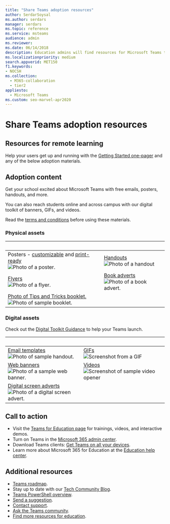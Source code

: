 ```yaml
---
title: "Share Teams adoption resources"
author: SerdarSoysal
ms.author: serdars
manager: serdars
ms.topic: reference
ms.service: msteams
audience: admin
ms.reviewer: 
ms.date: 06/14/2018
description: Education admins will find resources for Microsoft Teams to help users adopt Teams.
ms.localizationpriority: medium
search.appverid: MET150
f1.keywords:
- NOCSH
ms.collection: 
  - M365-collaboration
  - tier2
appliesto: 
  - Microsoft Teams
ms.custom: seo-marvel-apr2020
---
```


# Share Teams adoption resources

## Resources for remote learning

Help your users get up and running with the [Getting Started one-pager](https://download.microsoft.com/download/9/9/0/990e24c1-eb49-4b52-9306-dbd4c864ed91/emergency-calling-label-(en-us)-(v.1.0).zip) and any of the below adoption materials.

## Adoption content

Get your school excited about Microsoft Teams with free emails, posters, handouts, and more.

You can also reach students online and across campus with our digital toolkit of banners, GIFs, and videos.

Read the [terms and conditions](https://download.microsoft.com/download/2/c/7/2c757b30-054a-4725-a8d2-9e55fd1e2364/license_agreement_teams_for_education.pdf) before using these materials.

### Physical assets

|&nbsp; | &nbsp; |
|---------|---------|
|Posters - [customizable](https://download.microsoft.com/download/e/a/9/ea956f4a-07fe-44de-ac38-1a5633cfcdf9/posters-customizable.zip) and [print-ready](https://download.microsoft.com/download/2/0/2/202f3c8e-539e-4539-a8aa-8217b74eb59e/posters-print-ready.zip)<br>![Photo of a poster.](media/edu-adoption-posters.png)     |[Handouts](https://download.microsoft.com/download/b/3/e/b3e6fbf7-eee6-4e90-b524-b7d5f86eede4/handouts.zip)<br>![Photo of a handout](media/edu-adoption-handouts.png)|
|[Flyers](https://download.microsoft.com/download/b/7/e/b7eecc99-fc76-42df-a55f-21f8cf6897e6/flyers.zip)<br>![Photo of a flyer.](media/edu-adoption-flyers.png)   |[Book adverts](https://download.microsoft.com/download/0/b/8/0b8c4501-4c74-499a-a7c5-cb380fd0c034/book-adverts.zip)<br>![Photo of a book advert.](media/edu-adoption-book-adverts.png)         |
|[Photo of Tips and Tricks booklet.](https://download.microsoft.com/download/e/0/f/e0f26ae7-9b77-4a31-92e5-95e895f5540c/get-started-tips-tricks.zip)<br> ![Photo of sample booklet.](media/edu-adoption-get-started.png)    |

### Digital assets

Check out the [Digital Toolkit Guidance](https://download.microsoft.com/download/8/b/4/8b4b3b37-9bac-4975-a7ea-9a19b3c3ffc2/digital-toolkit-guidance.zip) to help your Teams launch.

| &nbsp; |&nbsp;  |
|---------|---------|
|[Email templates](https://download.microsoft.com/download/6/d/6/6d6e7e75-993b-4459-bb20-d8d50606c4eb/email-templates.zip)<br> ![Photo of sample handout.](media/edu-adoption-email-templates.png)    |[GIFs](https://download.microsoft.com/download/c/b/3/cb3423a4-5c2d-4512-9068-04f2e0615247/gifs.zip) <br> ![Screenshot from a GIF](media/edu-adoption-gifs.png)      |
|[Web banners](https://download.microsoft.com/download/d/b/4/db45f6fe-b476-469b-924a-c5f292ddcfcf/web-banners.zip)<br>![Photo of a sample web banner.](media/edu-adoption-web-banners.png)    |[Videos](https://download.microsoft.com/download/f/4/c/f4cd6369-905f-4c58-9776-356ebe5beefa/videos.zip)<br>![Screenshot of sample video opener](media/edu-adoption-videos.png)          |
|[Digital screen adverts](https:/download.microsoft.com/download/6/0/7/60716ba1-50fb-46e8-9082-12c949c3037f/digital-screen-adverts.zip)<br>![Photo of a digital screen advert.](media/edu-adoption-digital-screen-adverts.png)   |      |

## Call to action

- Visit the [Teams for Education page](https://www.microsoft.com/education/products/teams/default.aspx) for trainings, videos, and interactive demos.
- Turn on Teams in the [Microsoft 365 admin center](https://portal.office.com/adminportal/home#/Settings/ServicesAndAddIns).
- Download Teams clients: [Get Teams on all your devices](https://teams.microsoft.com/downloads).
- Learn more about Microsoft 365 for Education at the [Education help center](https://support.office.com/education).

## Additional resources

- [Teams roadmap](https://aka.ms/teamsroadmap).
- Stay up to date with our [Tech Community Blog](https://techcommunity.microsoft.com/t5/Microsoft-Teams-Blog/bg-p/MicrosoftTeamsBlog).
- [Teams PowerShell overview](teams-powershell-overview.md).
- [Send a suggestion](https://aka.ms/eduuservoice).
- [Contact support](https://aka.ms/o365portal).
- [Ask the Teams community](https://aka.ms/msteamscommunity).
- [Find more resources for education](https://education.microsoft.com/).
